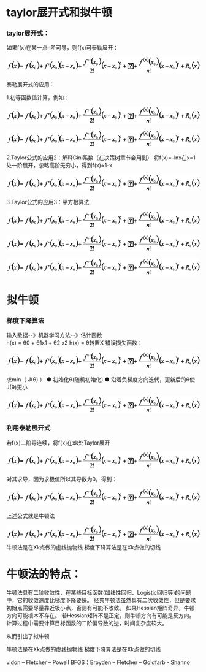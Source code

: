 
# taylor展开式和拟牛顿

### taylor展开式：

如果f(x)在某一点n阶可导，则f(x)可泰勒展开：

![](1.png)

泰勒展开式的应用：

1.初等函数值计算，例如：

![](2.png)

![](3.png)

2.Taylor公式的应用2：解释Gini系数（在决策树章节会用到）
将f(x)=-lnx在x=1处一阶展开，忽略高阶无穷小，得到f(x)≈1-x

![](4.png)

3 Taylor公式的应用3：平方根算法

![](5.png)

![](6.png)

![](7.png)

# 拟牛顿
### 梯度下降算法
输入数据--》机器学习方法--》估计函数  
h(x)  =    θ0      +   θ1x1  + θ2 x2
h(x)  =    θ转置X
错误损失函数：

![](8.png)

求min（ J(θ) ）
  ● 初始化θ(随机初始化)
  ● 沿着负梯度方向迭代，更新后的θ使J(θ)更小

![](9.png)

### 利用泰勒展开式
若f(x)二阶导连续，将f(x)在xk处Taylor展开

![](10.png)

对其求导，因为求极值所以其导数为0，得到：

![](11.png)

上述公式就是牛顿法

![](12.png)
牛顿法是在Xk点做的虚线抛物线
梯度下降算法是在Xk点做的切线

# 牛顿法的特点：
牛顿法具有二阶收敛性，在某些目标函数(如线性回归、Logistic回归等)的问题中，它的收敛速度比梯度下降要快。
经典牛顿法虽然具有二次收敛性，但是要求初始点需要尽量靠近极小点，否则有可能不收敛。
如果Hessian矩阵奇异，牛顿方向可能根本不存在。
若Hessian矩阵不是正定，则牛顿方向有可能是反方向。
计算过程中需要计算目标函数的二阶偏导数的逆，时间复杂度较大。

从而引出了拟牛顿

牛顿法是在Xk点做的虚线抛物线
梯度下降算法是在Xk点做的切线

vidon – Fletcher – Powell
BFGS：Broyden – Fletcher – Goldfarb - Shanno
